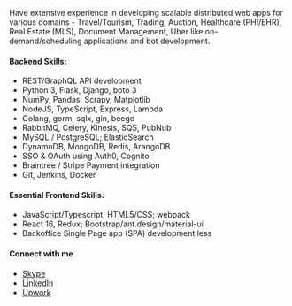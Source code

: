  Have extensive experience in developing scalable distributed web apps for various domains - Travel/Tourism, Trading, Auction, Healthcare (PHI/EHR), Real Estate (MLS), Document Management, Uber like on-demand/scheduling applications and bot development.

#### Backend Skills:
- REST/GraphQL API development
- Python 3, Flask, Django, boto 3
- NumPy, Pandas, Scrapy, Matplotlib
- NodeJS, TypeScript, Express, Lambda
- Golang, gorm, sqlx, gin, beego
- RabbitMQ, Celery, Kinesis, SQS, PubNub
- MySQL / PostgreSQL; ElasticSearch
- DynamoDB, MongoDB, Redis, ArangoDB
- SSO & OAuth using Auth0, Cognito
- Braintree / Stripe Payment integration
- Git, Jenkins, Docker

#### Essential Frontend Skills:
- JavaScript/Typescript, HTML5/CSS; webpack
- React 16, Redux; Bootstrap/ant.design/material-ui
- Backoffice Single Page app (SPA) development less

#### Connect with me 

* [Skype](skype:tamalmukherjee?chat)
* [LinkedIn](https://www.linkedin.com/in/tamalm/)
* [Upwork](https://www.upwork.com/o/profiles/users/_~012e8b9b5c742cba32/)
